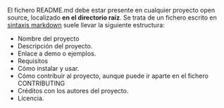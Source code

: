 El fichero README.md debe estar presente en cualquier proyecto open source, localizado **en el directorio raíz**. Se trata de un fichero escrito en [sintaxis markdown](https://guides.github.com/features/mastering-markdown/) suele llevar la siguiente estructura:
  * Nombre del proyecto
  * Descripción del proyecto.
  * Enlace a demo o ejemplos.
  * Requisitos
  * Cómo instalar y usar.
  * Cómo contribuir al proyecto, aunque puede ir aparte en el fichero CONTRIBUTING
  * Créditos con los autores del proyecto.
  * Licencia.

